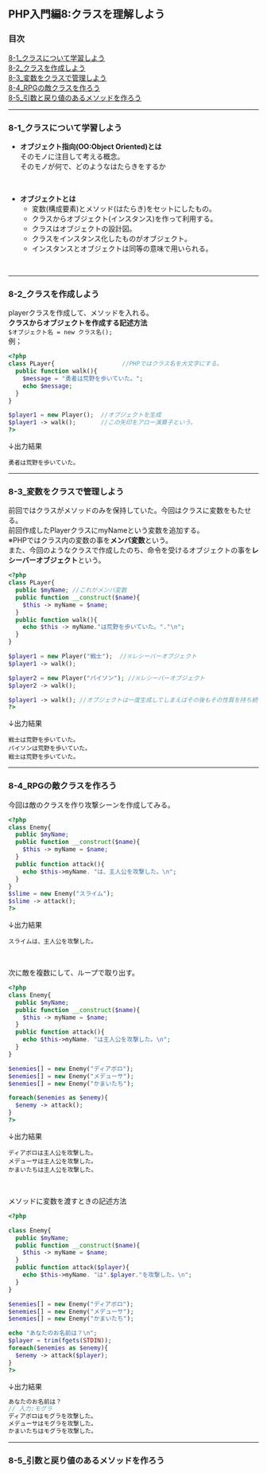 ## PHP入門編8:クラスを理解しよう


### 目次
[8-1_クラスについて学習しよう](#8-1_クラスについて学習しよう)</br>
[8-2_クラスを作成しよう](#8-2_クラスを作成しよう)</br>
[8-3_変数をクラスで管理しよう](#8-3_変数をクラスで管理しよう)</br>
[8-4_RPGの敵クラスを作ろう](#8-4_RPGの敵クラスを作ろう)</br>
[8-5_引数と戻り値のあるメソッドを作ろう](#8-5_引数と戻り値のあるメソッドを作ろう)</br>

***

### 8-1_クラスについて学習しよう
- **オブジェクト指向(OO:Object Oriented)とは**</br>
  そのモノに注目して考える概念。</br>
  そのモノが何で、どのようなはたらきをするか</br>
</br>

- **オブジェクトとは**
  - 変数(構成要素)とメソッド(はたらき)をセットにしたもの。
  - クラスからオブジェクト(インスタンス)を作って利用する。
  - クラスはオブジェクトの設計図。
  - クラスをインスタンス化したものがオブジェクト。
  - インスタンスとオブジェクトは同等の意味で用いられる。
</br>

***

### 8-2_クラスを作成しよう
playerクラスを作成して、メソッドを入れる。</br>
**クラスからオブジェクトを作成する記述方法**</br>
`$オブジェクト名 = new クラス名();`</br>
例；
```php
<?php
class PLayer{                   //PHPではクラス名を大文字にする。
  public function walk(){
    $message = "勇者は荒野を歩いていた。";
    echo $message;
  }
}

$player1 = new Player();  //オブジェクトを生成
$player1 -> walk();       //この矢印をアロー演算子という。
?>
```
↓出力結果
```
勇者は荒野を歩いていた。
```

***

### 8-3_変数をクラスで管理しよう
前回ではクラスがメソッドのみを保持していた。今回はクラスに変数をもたせる。</br>
前回作成したPlayerクラスにmyNameという変数を追加する。</br>
※PHPではクラス内の変数の事を**メンバ変数**という。</br>
また、今回のようなクラスで作成したのち、命令を受けるオブジェクトの事を**レシーバーオブジェクト**という。
```php
<?php
class PLayer{
  public $myName; //これがメンバ変数
  public function __construct($name){
    $this -> myName = $name;
  }
  public function walk(){
    echo $this -> myName."は荒野を歩いていた。"."\n";
  }
}

$player1 = new Player("戦士");  //※レシーバーオブジェクト
$player1 -> walk();

$player2 = new Player("パイソン"); //※レシーバーオブジェクト
$player2 -> walk();

$player1 -> walk(); //オブジェクトは一度生成してしまえばその後もその性質を持ち続ける。
?>
```
↓出力結果
```
戦士は荒野を歩いていた。
パイソンは荒野を歩いていた。
戦士は荒野を歩いていた。
```

***

### 8-4_RPGの敵クラスを作ろう
今回は敵のクラスを作り攻撃シーンを作成してみる。
```php
<?php
class Enemy{
  public $myName;
  public function __construct($name){
    $this -> myName = $name;
  }
  public function attack(){
    echo $this->myName. "は、主人公を攻撃した。\n";
  }
}
$slime = new Enemy("スライム");
$slime -> attack();
?>
```
↓出力結果
```
スライムは、主人公を攻撃した。
```
</br>

次に敵を複数にして、ループで取り出す。
```php
<?php
class Enemy{
  public $myName;
  public function __construct($name){
    $this -> myName = $name;
  }
  public function attack(){
    echo $this->myName. "は主人公を攻撃した。\n";
  }
}

$enemies[] = new Enemy("ディアボロ");
$enemies[] = new Enemy("メデューサ");
$enemies[] = new Enemy("かまいたち");

foreach($enemies as $enemy){
  $enemy -> attack();
}
?>
```
↓出力結果
```
ディアボロは主人公を攻撃した。
メデューサは主人公を攻撃した。
かまいたちは主人公を攻撃した。
```
</br>

メソッドに変数を渡すときの記述方法
```php
<?php

class Enemy{
  public $myName;
  public function __construct($name){
    $this -> myName = $name;
  }
  public function attack($player){
    echo $this->myName. "は".$player."を攻撃した。\n";
  }
}

$enemies[] = new Enemy("ディアボロ");
$enemies[] = new Enemy("メデューサ");
$enemies[] = new Enemy("かまいたち");

echo "あなたのお名前は？\n";
$player = trim(fgets(STDIN));
foreach($enemies as $enemy){
  $enemy -> attack($player);
}
?>
```
↓出力結果
```php
あなたのお名前は？
// 入力:モグラ
ディアボロはモグラを攻撃した。
メデューサはモグラを攻撃した。
かまいたちはモグラを攻撃した。
```

***

### 8-5_引数と戻り値のあるメソッドを作ろう
